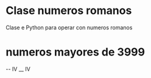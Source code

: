 # Clase numeros romanos

Clase e Python para operar con numeros romanos

# numeros mayores de 3999
--
IV
__
IV